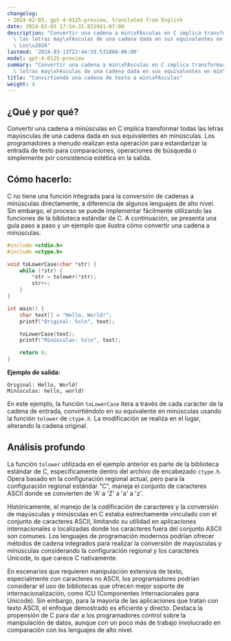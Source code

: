 ```yaml
---
changelog:
- 2024-02-03, gpt-4-0125-preview, translated from English
date: 2024-02-03 17:54:31.831941-07:00
description: "Convertir una cadena a min\xFAsculas en C implica transformar todas\
  \ las letras may\xFAsculas de una cadena dada en sus equivalentes en min\xFAsculas.\
  \ Los\u2026"
lastmod: '2024-03-13T22:44:59.531068-06:00'
model: gpt-4-0125-preview
summary: "Convertir una cadena a min\xFAsculas en C implica transformar todas las\
  \ letras may\xFAsculas de una cadena dada en sus equivalentes en min\xFAsculas."
title: "Convirtiendo una cadena de texto a min\xFAsculas"
weight: 4
---
```


## ¿Qué y por qué?

Convertir una cadena a minúsculas en C implica transformar todas las letras mayúsculas de una cadena dada en sus equivalentes en minúsculas. Los programadores a menudo realizan esta operación para estandarizar la entrada de texto para comparaciones, operaciones de búsqueda o simplemente por consistencia estética en la salida.

## Cómo hacerlo:

C no tiene una función integrada para la conversión de cadenas a minúsculas directamente, a diferencia de algunos lenguajes de alto nivel. Sin embargo, el proceso se puede implementar fácilmente utilizando las funciones de la biblioteca estándar de C. A continuación, se presenta una guía paso a paso y un ejemplo que ilustra cómo convertir una cadena a minúsculas.

```c
#include <stdio.h>
#include <ctype.h>

void toLowerCase(char *str) {
    while (*str) {
        *str = tolower(*str);
        str++;
    }
}

int main() {
    char text[] = "Hello, World!";
    printf("Original: %s\n", text);

    toLowerCase(text);
    printf("Minúsculas: %s\n", text);

    return 0;
}
```

**Ejemplo de salida:**

```
Original: Hello, World!
Minúsculas: hello, world!
```

En este ejemplo, la función `toLowerCase` itera a través de cada carácter de la cadena de entrada, convirtiéndolo en su equivalente en minúsculas usando la función `tolower` de `ctype.h`. La modificación se realiza en el lugar, alterando la cadena original.

## Análisis profundo

La función `tolower` utilizada en el ejemplo anterior es parte de la biblioteca estándar de C, específicamente dentro del archivo de encabezado `ctype.h`. Opera basado en la configuración regional actual, pero para la configuración regional estándar "C", maneja el conjunto de caracteres ASCII donde se convierten de 'A' a 'Z' a 'a' a 'z'.

Históricamente, el manejo de la codificación de caracteres y la conversión de mayúsculas y minúsculas en C estaba estrechamente vinculado con el conjunto de caracteres ASCII, limitando su utilidad en aplicaciones internacionales o localizadas donde los caracteres fuera del conjunto ASCII son comunes. Los lenguajes de programación modernos podrían ofrecer métodos de cadena integrados para realizar la conversión de mayúsculas y minúsculas considerando la configuración regional y los caracteres Unicode, lo que carece C nativamente.

En escenarios que requieren manipulación extensiva de texto, especialmente con caracteres no ASCII, los programadores podrían considerar el uso de bibliotecas que ofrecen mejor soporte de internacionalización, como ICU (Componentes Internacionales para Unicode). Sin embargo, para la mayoría de las aplicaciones que tratan con texto ASCII, el enfoque demostrado es eficiente y directo. Destaca la propensión de C para dar a los programadores control sobre la manipulación de datos, aunque con un poco más de trabajo involucrado en comparación con los lenguajes de alto nivel.
